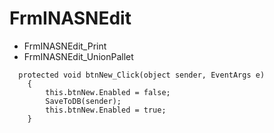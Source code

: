 # FrmINASNEdit

* FrmINASNEdit_Print
* FrmINASNEdit_UnionPallet

```
  protected void btnNew_Click(object sender, EventArgs e)
    {
        this.btnNew.Enabled = false;
        SaveToDB(sender);
        this.btnNew.Enabled = true;
    }
```
